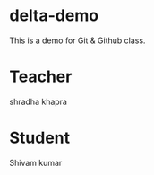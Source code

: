 # delta-demo
This is a demo for Git &amp; Github class.


# Teacher 
shradha khapra

# Student
Shivam kumar
